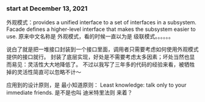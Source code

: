 ### start at December 13, 2021

外观模式：provides a unified interface to a set of interfaces 
    in a subsystem. Facade defines a higher-level interface that makes the subsystem 
    easier to use.
原来中文名称是 外观模式，看的时候一直以为是 级联模式。。。。。。

说白了就是把一堆接口封装到一个接口里面，调用者只需要考虑如何使用外观模式提供的接口就行。
封装了底层实现，好处是不需要考虑太多因素；坏处当然也显而易见：灵活性大大地降低了。
  不过以我写了三年多的代码的经验来看，被牺牲掉的灵活性简直可以忽略不计～

应用到的设计原则，是 最小知道原则：
  Least knowledge: talk only to your immediate friends.
是不是也叫 迪米特里法则 来着？